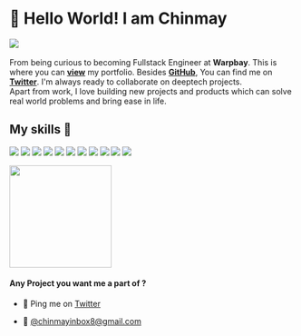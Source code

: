 # 👋 Hello World! I am Chinmay

<!-- [![Open Source Love](https://badges.frapsoft.com/os/v2/open-source.svg?v=103)](https://github.com/chinmay4o) -->
[![](https://cdn.rawgit.com/sindresorhus/awesome/d7305f38d29fed78fa85652e3a63e154dd8e8829/media/badge.svg)](https://github.com/chinmay4o)
<br> <br>
From being curious to becoming Fullstack Engineer at **Warpbay**. This is where you can [**view**](https://chinmay.space) my portfolio.  Besides [**GitHub**](https://github.com/chinmay4o/), You can find me on [**Twitter**](https://twitter.com/chinmay4o). I'm always ready to collaborate on deeptech projects.
<br>
Apart from work, I love building new projects and products which can solve real world problems and bring ease in life.

<!-- ##  My Github Status 👩🏻‍💻
 <img width="48%" src="https://github-readme-streak-stats.herokuapp.com/?user=chinmay4o" /> -->

## My skills 🚀

![](https://img.shields.io/badge/HTML5-E34F26?style=for-the-badge&logo=html5&logoColor=white)
![](https://img.shields.io/badge/JavaScript-F7DF1E?style=for-the-badge&logo=javascript&logoColor=black)
![](https://img.shields.io/badge/CSS3-1572B6?style=for-the-badge&logo=css3&logoColor=white)
![](https://img.shields.io/badge/Markdown-000000?style=for-the-badge&logo=markdown&logoColor=white)
![](https://img.shields.io/badge/React-20232A?style=for-the-badge&logo=react&logoColor=61DAFB)
![](https://img.shields.io/badge/Node-47CB34?style=for-the-badge&logo=node&logoColor=61DAFB)
![](https://img.shields.io/badge/AWS-FFA119?style=for-the-badge&logo=AWS&logoColor=61DAFB)
![](https://img.shields.io/badge/MongoDB-20232A?style=for-the-badge&logo=AWS&logoColor=61DAFB)
![](https://img.shields.io/badge/Tailwind-20232A?style=for-the-badge&logo=Tailwind&logoColor=61DAFB)
![](https://img.shields.io/badge/Bootstrap-563D7C?style=for-the-badge&logo=bootstrap&logoColor=white)
![](https://img.shields.io/badge/figma-0AC97F?style=for-the-badge&logo=figma&logoColor=white)

<a href="https://github.com/chinmay4o">
<!--  <img height="180em" src="https://github-readme-stats.vercel.app/api?username=chinmay4o&theme=buefy&show_icons=true" /> -->
  <img height="180em" src="https://github-readme-stats.vercel.app/api/top-langs/?username=chinmay4o&theme=buefy&layout=compact" />
</a>
 
<!--  <img align="right" height="270px" width="350" src="https://user-images.githubusercontent.com/72685035/147284506-c53eae58-0243-4026-a850-f091f0833326.gif" /> -->

<!-- ## :dart: Find me Interesting? 
**Say Hi to me on [LinkedIn](https://www.linkedin.com/in/chinmay4o/)** :heart: -->

#### Any Project you want me a part of ?

 - 👀 Ping me on [Twitter](https://twitter.com/chinmay4o)
<!-- - visit [www.chinmay.space](https://chinmay.space) -->

 - 💌 [@chinmayinbox8@gmail.com](mailto:chinmayinbox8@gmail.com)


<!-- - 👋  Hello World! I am Chinmay Surve
- 👀  I’m am a Full Stack developer
- 📫  Reach me @chinmayinbox8@gmail.com
- > Visit [https://www.chinmay.space/](https://www.chinmay.space/) - (please check on desktop-view for better viewing experience) -->
<!---
chinmay4o/chinmay4o is a ✨ special ✨ repository because its `README.md` (this file) appears on your GitHub profile.
You can click the Preview link to take a look at your changes.
--->
